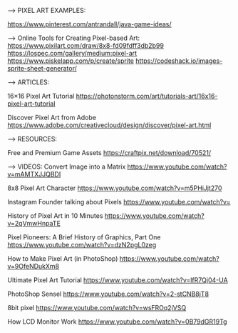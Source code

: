 --> PIXEL ART EXAMPLES:

https://www.pinterest.com/antrandall/java-game-ideas/


--> Online Tools for Creating Pixel-based Art:
  https://www.pixilart.com/draw/8x8-fd09fdff3db2b99
  https://lospec.com/gallery/medium:pixel-art
  https://www.piskelapp.com/p/create/sprite
  https://codeshack.io/images-sprite-sheet-generator/

--> ARTICLES:

16×16 Pixel Art Tutorial
https://photonstorm.com/art/tutorials-art/16x16-pixel-art-tutorial

Discover Pixel Art from Adobe
https://www.adobe.com/creativecloud/design/discover/pixel-art.html


--> RESOURCES:

Free and Premium Game Assets
https://craftpix.net/download/70521/


--> VIDEOS:
Convert Image into a Matrix
https://www.youtube.com/watch?v=mAMTXJJQBDI 

8x8 Pixel Art Character
https://www.youtube.com/watch?v=m5PHiJjt270

Instagram Founder talking about Pixels
https://www.youtube.com/watch?v=

History of Pixel Art in 10 Minutes
https://www.youtube.com/watch?v=2qVmwHnpaTE 

Pixel Pioneers: A Brief History of Graphics, Part One
https://www.youtube.com/watch?v=dzN2pgL0zeg 

How to Make Pixel Art (in PhotoShop)
https://www.youtube.com/watch?v=9OfeNDukXm8 

Ultimate Pixel Art Tutorial
https://www.youtube.com/watch?v=lfR7Qj04-UA 

PhotoShop Sensel
https://www.youtube.com/watch?v=2-stCNB8jT8 

8bit pixel
https://www.youtube.com/watch?v=wsFROq2jVSQ 

How LCD Monitor Work
https://www.youtube.com/watch?v=0B79dGR19Tg 











